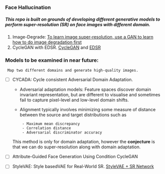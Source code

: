 

### Face Hallucination
##### This repo is built on grounds of developing different generative models to perform super-resolution (SR) on face images with different domain.

1. Image-Degrade: [To learn image super-resolution, use a GAN to learn how to do image degradation first](https://arxiv.org/pdf/1807.11458.pdf)
2. CycleGAN with EDSR. [CycleGAN](https://junyanz.github.io/CycleGAN/) and [EDSR](https://arxiv.org/pdf/1707.02921.pdf)



### Models to be examined in near future:

`` Map two different domains and generate high-quality images.``


- [ ] CYCADA: Cycle consistent Adversarial Domain Adaptation.
        
     - Adversarial adaptation models: Feature spaces discover domain invariant representation, but are different to visualise and sometimes fail to capture pixel-level and low-level domain shifts.
     - Alignment typically involves minimizing some measure of distance between the source and target distributions such as
            
            - Maximum mean discrepancy
            - Correlation distance
            - Adversarial discriminator accuracy
     This method is only for domain adaptation, however the <strong>conjecture</strong> is that we can do super-resolution along with domain adaptation.

- [ ] Attribute-Guided Face Generation Using Condition CycleGAN
 

- [ ] StyleVAE: Style basedVAE for Real-World SR. [StyleVAE + SR Network](https://arxiv.org/abs/1912.10227)
